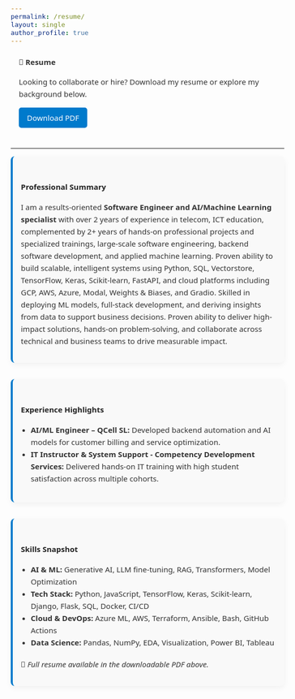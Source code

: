 ```yaml
---
permalink: /resume/
layout: single
author_profile: true
---
```


<style>
  body, h1, h2, h3, p, li {
    font-family: 'Segoe UI', Roboto, Helvetica, Arial, sans-serif;
    font-size: 15px;
    color: #333;
    line-height: 1.6;
  }
  section {
    padding: 0 1rem;
    max-width: 900px;
    margin-left: auto;
    margin-right: auto;
    margin-bottom: 2.5rem;
  }
  ul {
    padding-left: 1.3em;
    margin-bottom: 1.2rem;
  }
  h2 {
    font-weight: 600;
    color: #222;
    margin-top: 2rem;
    margin-bottom: 1rem;
  }
  .btn--primary {
    display: inline-block;
    padding: 0.5rem 1rem;
    background-color: #007acc;
    color: #fff;
    text-decoration: none;
    border-radius: 5px;
    transition: background 0.3s ease;
  }
  .btn--primary:hover {
    background-color: #005ea8;
  }
  .highlight-block {
    background-color: #f9f9f9;
    border-left: 4px solid #007acc;
    padding: 1rem;
    border-radius: 8px;
    margin-bottom: 2rem;
    box-shadow: 0 4px 12px rgba(0,0,0,0.05);
  }
</style>

<section>
  <h1>📄 Resume</h1>

  <p>Looking to collaborate or hire? Download my resume or explore my background below.</p>

  <a href="../assets/files/CV_AmiduDabor.pdf" class="btn--primary" target="_blank" download>Download PDF</a>
</section>

<hr>

<section class="highlight-block">
  <h2>Professional Summary</h2>

  <p>
    I am a results-oriented <strong>Software Engineer and AI/Machine Learning specialist</strong> with over 2 years of experience in telecom, ICT education, complemented by 2+ years of hands-on professional projects and specialized trainings, large-scale software engineering, backend software development, and applied machine learning. Proven ability to build scalable, intelligent systems using Python, SQL, Vectorstore, TensorFlow, Keras, Scikit-learn, FastAPI, and cloud platforms including GCP, AWS, Azure, Modal, Weights & Biases, and Gradio. Skilled in deploying ML models, full-stack development, and deriving insights from data to support business decisions. Proven ability to deliver high-impact solutions, hands-on problem-solving, and collaborate across technical and business teams to drive measurable impact.
  </p>
</section>

<section class="highlight-block">
  <h2>Experience Highlights</h2>
  <ul>
    <li><strong>AI/ML Engineer – QCell SL:</strong> Developed backend automation and AI models for customer billing and service optimization.</li>
    <li><strong>IT Instructor & System Support - Competency Development Services:</strong> Delivered hands-on IT training with high student satisfaction across multiple cohorts.</li>
  </ul>
</section>

<section class="highlight-block">
  <h2>Skills Snapshot</h2>
  <ul>
    <li><strong>AI & ML:</strong> Generative AI, LLM fine-tuning, RAG, Transformers, Model Optimization</li>
    <li><strong>Tech Stack:</strong> Python, JavaScript, TensorFlow, Keras, Scikit-learn, Django, Flask, SQL, Docker, CI/CD</li>
    <li><strong>Cloud & DevOps:</strong> Azure ML, AWS, Terraform, Ansible, Bash, GitHub Actions</li>
    <li><strong>Data Science:</strong> Pandas, NumPy, EDA, Visualization, Power BI, Tableau</li>
  </ul>
  <p>📎 <em>Full resume available in the downloadable PDF above.</em></p>
</section>
